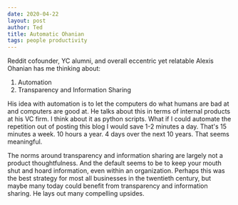 ```yaml
---
date: 2020-04-22
layout: post
author: Ted
title: Automatic Ohanian
tags: people productivity
---
```

Reddit cofounder, YC alumni, and overall eccentric yet relatable Alexis Ohanian has me thinking about:
1. Automation
2. Transparency and Information Sharing

His idea with automation is to let the computers do what humans are bad at and computers are good at. He talks about this in terms of internal products at his VC firm. I think about it as python scripts. What if I could automate the repetition out of posting this blog I would save 1-2 minutes a day. That's 15 minutes a week. 10 hours a year. 4 days over the next 10 years. That seems meaningful.

The norms around transparency and information sharing are largely not a product thoughtfulness. And the default seems to be to keep your mouth shut and hoard information, even within an organization. Perhaps this was the best strategy for most all businesses in the twentieth century, but maybe many today could benefit from transparency and information sharing. He lays out many compelling upsides.
